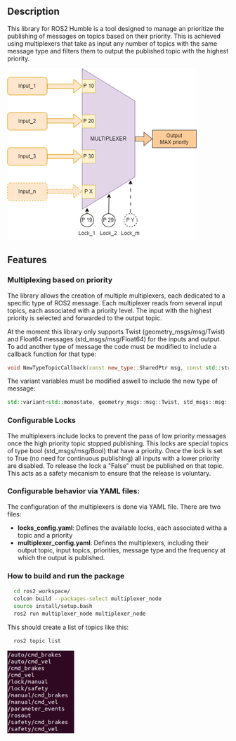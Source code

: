 ## Description
This library for ROS2 Humble is a tool designed to manage an prioritize the publishing of messages on topics based on their priority. This is achieved using multiplexers that take as input any number of topics with the same message type and filters them to output the published topic with the highest priority.

![alt text](img/multiplexer.png)

## Features
### Multiplexing based on priority
The library allows the creation of multiple multiplexers, each dedicated to a specific type of ROS2 message. 
Each multiplexer reads from several input topics, each associated with a priority level. The input with the highest priority is selected and forwarded to the output topic.

At the moment this library only supports Twist (geometry_msgs/msg/Twist) and Float64 messages (std_msgs/msg/Float64) for the inputs and output. To add another type of message the code must be modified to include a callback function for that type:

```c++
void NewTypeTopicCallback(const new_type::SharedPtr msg, const std::string& topic, const std::string& mux_name);
```

The variant variables must be modified aswell to include the new type of message:

```c++
std::variant<std::monostate, geometry_msgs::msg::Twist, std_msgs::msg::Float64, new_type>
```

### Configurable Locks
The multiplexers include locks to prevent the pass of low priority messages once the high priority topic stopped publishing.
This locks are special topics of type bool (std_msgs/msg/Bool) that have a priority. Once the lock is set to True (no need for continuous publishing) all inputs with a lower priority are disabled.
To release the lock a "False" must be published on that topic.
This acts as a safety mecanism to ensure that the release is voluntary.

### Configurable behavior via YAML files:
The configuration of the multiplexers is done via YAML file. There are two files:
- **locks_config.yaml**: Defines the available locks, each associated witha a topic and a priority
- **multiplexer_config.yaml**: Defines the multiplexers, including their output topic, input topics, priorities, message type and the frequency at which the output is published.

### How to build and run the package

```bash
  cd ros2_workspace/
  colcon build --packages-select multiplexer_node
  source install/setup.bash
  ros2 run multiplexer_node multiplexer_node
```
This should create a list of topics like this:
```bash
  ros2 topic list
```
![alt text](img/topic_list.PNG)